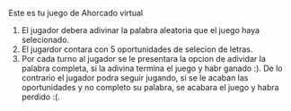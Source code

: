 Este es tu juego de Ahorcado virtual
1. El jugador debera adivinar la palabra aleatoria que el juego haya selecionado.
3. El jugardor contara con 5 oportunidades de selecion de letras.
4. Por cada turno al jugador se le presentara la opcion de adividar la palabra completa, si la adivina termina el juego y habr ganado :). De lo contrario el jugador podra seguir jugando, si se le acaban las oportunidades y no completo su palabra, se acabara el juego y habra perdido :(.